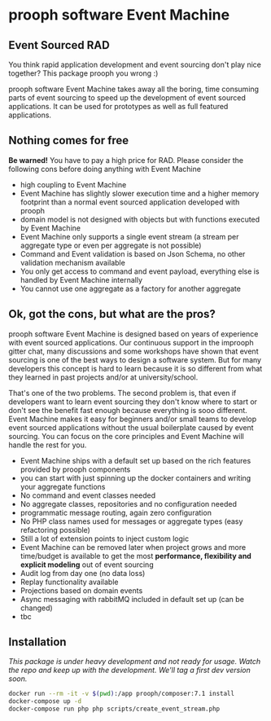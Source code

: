 # prooph software Event Machine

## Event Sourced RAD

You think rapid application development and event sourcing don't play nice together? This package 
prooph you wrong :)

prooph software Event Machine takes away all the boring, time consuming parts of event sourcing to speed up
the development of event sourced applications. It can be used for prototypes as well as full featured applications.

## Nothing comes for free

**Be warned!** You have to pay a high price for RAD. Please consider the following cons before doing anything with Event Machine

- high coupling to Event Machine
- Event Machine has slightly slower execution time and a higher memory footprint than a normal event sourced application developed with prooph
- domain model is not designed with objects but with functions executed by Event Machine
- Event Machine only supports a single event stream (a stream per aggregate type or even per aggregate is not possible)
- Command and Event validation is based on Json Schema, no other validation mechanism available
- You only get access to command and event payload, everything else is handled by Event Machine internally
- You cannot use one aggregate as a factory for another aggregate

## Ok, got the cons, but what are the pros?

prooph software Event Machine is designed based on years of experience with event sourced applications.
Our continuous support in the improoph gitter chat, many discussions and some workshops have shown that 
event sourcing is one of the best ways to design a software system. But for many developers this concept is hard to learn
because it is so different from what they learned in past projects and/or at university/school. 

That's one of the two problems. The second problem is, that even if developers want to learn event sourcing 
they don't know where to start or don't see the benefit fast enough because everything is sooo different.
Event Machine makes it easy for beginners and/or small teams to develop event sourced applications without the usual boilerplate caused by event sourcing.
You can focus on the core principles and Event Machine will handle the rest for you.

- Event Machine ships with a default set up based on the rich features provided by prooph components
- you can start with just spinning up the docker containers and writing your aggregate functions
- No command and event classes needed
- No aggregate classes, repositories and no configuration needed
- programmatic message routing, again zero configuration
- No PHP class names used for messages or aggregate types (easy refactoring possible)
- Still a lot of extension points to inject custom logic
- Event Machine can be removed later when project grows and more time/budget is available to get the most **performance, flexibility and explicit modeling** out of event sourcing
- Audit log from day one (no data loss)
- Replay functionality available 
- Projections based on domain events
- Async messaging with rabbitMQ included in default set up (can be changed)
- tbc


## Installation

*This package is under heavy development and not ready for usage. Watch the repo and keep up with the development. We'll tag a first dev version soon.*

```bash
docker run --rm -it -v $(pwd):/app prooph/composer:7.1 install
docker-compose up -d
docker-compose run php php scripts/create_event_stream.php
```

